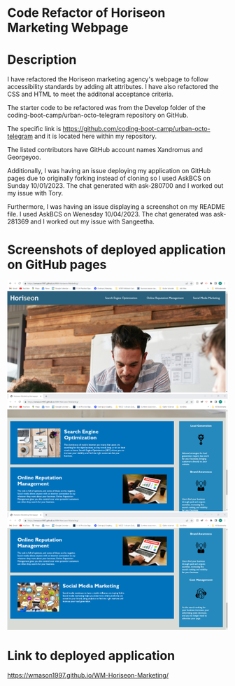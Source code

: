 # Code Refactor of Horiseon Marketing Webpage

# Description #
 I have refactored the Horiseon marketing agency's webpage to follow accessibility standards by adding alt attributes. I have also refactored the CSS and HTML to meet the additonal acceptance criteria.

The starter code to be refactored was from the Develop folder of the coding-boot-camp/urban-octo-telegram repository on GitHub.

The specific link is https://github.com/coding-boot-camp/urban-octo-telegram and it is located here within my repository.

The listed contributors have GitHub account names Xandromus and Georgeyoo.

Additionally, I was having an issue deploying my application on GitHub pages due to originally forking instead of cloning so I used AskBCS on Sunday 10/01/2023. The chat generated with ask-280700 and I worked out my issue with Tory.

Furthermore, I was having an issue displaying a screenshot on my README file. I used AskBCS on Wenesday 10/04/2023. The chat generated was ask-281369 and I worked out my issue with Sangeetha.

# Screenshots of deployed application on GitHub pages #

![Screenshot](assets/images/Horiseon-Marketing-WM-Deployed-Screenshot.png)
![Screenshot](assets/images/Horiseon-Marketing-Deployed-WM-Screenshot-2.png)
![Screenshot](assets/images/Horiseon-Marketing-Deployed-WM-Screenshot-3.png)


# Link to deployed application #
https://wmason1997.github.io/WM-Horiseon-Marketing/
